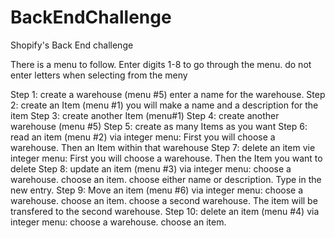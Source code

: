 # BackEndChallenge
Shopify's Back End challenge

There is a menu to follow. 
Enter digits 1-8 to go through the menu.
do not enter letters when selecting from the meny

Step 1: create a warehouse (menu #5)
        enter a name for the warehouse.
Step 2: create an Item (menu #1)
        you will make a name and a description for the item
Step 3: create another Item (menu#1)
Step 4: create another warehouse (menu #5)
Step 5: create as many Items as you want
Step 6: read an item (menu #2)
        via integer menu: First you will choose a warehouse. Then an Item within that warehouse
Step 7: delete an item
        vie integer menu: First you will choose a warehouse. Then the Item you want to delete
Step 8: update an item (menu #3)
        via integer menu: choose a warehouse. choose an item. choose either name or description. Type in the new entry.
Step 9: Move an item (menu #6)
        via integer menu: choose a warehouse. choose an item. choose a second warehouse. The item will be transfered to the second warehouse.
Step 10: delete an item (menu #4)
        via integer menu: choose a warehouse. choose an item.
